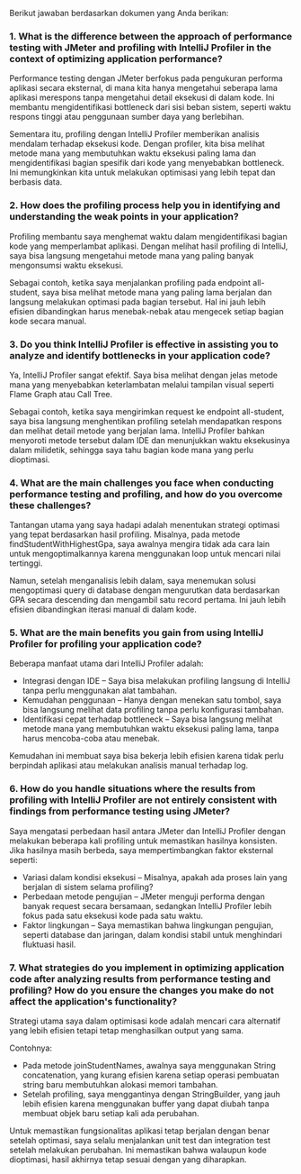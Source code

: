 Berikut jawaban berdasarkan dokumen yang Anda berikan:

### **1. What is the difference between the approach of performance testing with JMeter and profiling with IntelliJ Profiler in the context of optimizing application performance?**
Performance testing dengan JMeter berfokus pada pengukuran performa aplikasi secara eksternal, di mana kita hanya mengetahui seberapa lama aplikasi merespons tanpa mengetahui detail eksekusi di dalam kode. Ini membantu mengidentifikasi bottleneck dari sisi beban sistem, seperti waktu respons tinggi atau penggunaan sumber daya yang berlebihan.

Sementara itu, profiling dengan IntelliJ Profiler memberikan analisis mendalam terhadap eksekusi kode. Dengan profiler, kita bisa melihat metode mana yang membutuhkan waktu eksekusi paling lama dan mengidentifikasi bagian spesifik dari kode yang menyebabkan bottleneck. Ini memungkinkan kita untuk melakukan optimisasi yang lebih tepat dan berbasis data.

### **2. How does the profiling process help you in identifying and understanding the weak points in your application?**
Profiling membantu saya menghemat waktu dalam mengidentifikasi bagian kode yang memperlambat aplikasi. Dengan melihat hasil profiling di IntelliJ, saya bisa langsung mengetahui metode mana yang paling banyak mengonsumsi waktu eksekusi.

Sebagai contoh, ketika saya menjalankan profiling pada endpoint all-student, saya bisa melihat metode mana yang paling lama berjalan dan langsung melakukan optimasi pada bagian tersebut. Hal ini jauh lebih efisien dibandingkan harus menebak-nebak atau mengecek setiap bagian kode secara manual.

### **3. Do you think IntelliJ Profiler is effective in assisting you to analyze and identify bottlenecks in your application code?**
Ya, IntelliJ Profiler sangat efektif. Saya bisa melihat dengan jelas metode mana yang menyebabkan keterlambatan melalui tampilan visual seperti Flame Graph atau Call Tree.

Sebagai contoh, ketika saya mengirimkan request ke endpoint all-student, saya bisa langsung menghentikan profiling setelah mendapatkan respons dan melihat detail metode yang berjalan lama. IntelliJ Profiler bahkan menyoroti metode tersebut dalam IDE dan menunjukkan waktu eksekusinya dalam milidetik, sehingga saya tahu bagian kode mana yang perlu dioptimasi.

### **4. What are the main challenges you face when conducting performance testing and profiling, and how do you overcome these challenges?**
Tantangan utama yang saya hadapi adalah menentukan strategi optimasi yang tepat berdasarkan hasil profiling. Misalnya, pada metode findStudentWithHighestGpa, saya awalnya mengira tidak ada cara lain untuk mengoptimalkannya karena menggunakan loop untuk mencari nilai tertinggi.

Namun, setelah menganalisis lebih dalam, saya menemukan solusi mengoptimasi query di database dengan mengurutkan data berdasarkan GPA secara descending dan mengambil satu record pertama. Ini jauh lebih efisien dibandingkan iterasi manual di dalam kode.

### **5. What are the main benefits you gain from using IntelliJ Profiler for profiling your application code?**
Beberapa manfaat utama dari IntelliJ Profiler adalah:
- Integrasi dengan IDE – Saya bisa melakukan profiling langsung di IntelliJ tanpa perlu menggunakan alat tambahan.
- Kemudahan penggunaan – Hanya dengan menekan satu tombol, saya bisa langsung melihat data profiling tanpa perlu konfigurasi tambahan.
- Identifikasi cepat terhadap bottleneck – Saya bisa langsung melihat metode mana yang membutuhkan waktu eksekusi paling lama, tanpa harus mencoba-coba atau menebak.

Kemudahan ini membuat saya bisa bekerja lebih efisien karena tidak perlu berpindah aplikasi atau melakukan analisis manual terhadap log.

### **6. How do you handle situations where the results from profiling with IntelliJ Profiler are not entirely consistent with findings from performance testing using JMeter?**
Saya mengatasi perbedaan hasil antara JMeter dan IntelliJ Profiler dengan melakukan beberapa kali profiling untuk memastikan hasilnya konsisten. Jika hasilnya masih berbeda, saya mempertimbangkan faktor eksternal seperti:
- Variasi dalam kondisi eksekusi – Misalnya, apakah ada proses lain yang berjalan di sistem selama profiling?
- Perbedaan metode pengujian – JMeter menguji performa dengan banyak request secara bersamaan, sedangkan IntelliJ Profiler lebih fokus pada satu eksekusi kode pada satu waktu.
- Faktor lingkungan – Saya memastikan bahwa lingkungan pengujian, seperti database dan jaringan, dalam kondisi stabil untuk menghindari fluktuasi hasil.

### **7. What strategies do you implement in optimizing application code after analyzing results from performance testing and profiling? How do you ensure the changes you make do not affect the application's functionality?**
Strategi utama saya dalam optimisasi kode adalah mencari cara alternatif yang lebih efisien tetapi tetap menghasilkan output yang sama.

Contohnya:
- Pada metode joinStudentNames, awalnya saya menggunakan String concatenation, yang kurang efisien karena setiap operasi pembuatan string baru membutuhkan alokasi memori tambahan.
- Setelah profiling, saya menggantinya dengan StringBuilder, yang jauh lebih efisien karena menggunakan buffer yang dapat diubah tanpa membuat objek baru setiap kali ada perubahan.

Untuk memastikan fungsionalitas aplikasi tetap berjalan dengan benar setelah optimasi, saya selalu menjalankan unit test dan integration test setelah melakukan perubahan. Ini memastikan bahwa walaupun kode dioptimasi, hasil akhirnya tetap sesuai dengan yang diharapkan.

